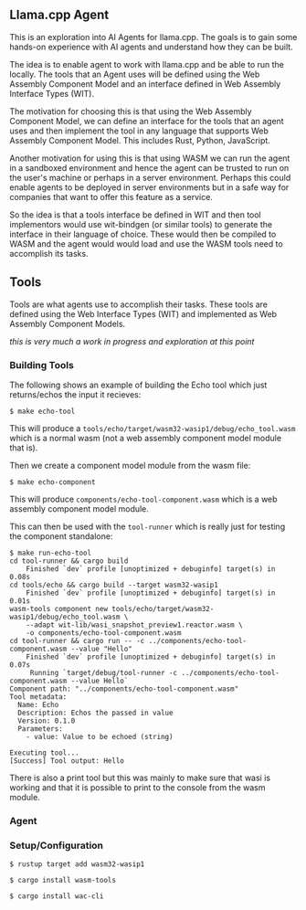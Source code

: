 ## Llama.cpp Agent
This is an exploration into AI Agents for llama.cpp. The goals is to gain some
hands-on experience with AI agents and understand how they can be built.

The idea is to enable agent to work with llama.cpp and be able to run the
locally. The tools that an Agent uses will be defined using the Web Assembly
Component Model and an interface defined in Web Assembly Interface Types (WIT).

The motivation for choosing this is that using the Web Assembly Component Model,
we can define an interface for the tools that an agent uses and then implement
the tool in any language that supports Web Assembly Component Model. This
includes Rust, Python, JavaScript.

Another motivation for using this is that using WASM we can run the agent in a
sandboxed environment and hence the agent can be trusted to run on the
user's machine or perhaps in a server environment. Perhaps this could enable
agents to be deployed in server environments but in a safe way for companies
that want to offer this feature as a service.

So the idea is that a tools interface be defined in WIT and then tool
implementors would use wit-bindgen (or similar tools) to generate the interface
in their language of choice. These would then be compiled to WASM and the agent
would would load and use the WASM tools need to accomplish its tasks.

## Tools
Tools are what agents use to accomplish their tasks. These tools are defined
using the Web Interface Types (WIT) and implemented as Web Assembly Component
Models.

_this is very much a work in progress and exploration at this point_

### Building Tools
The following shows an example of building the Echo tool which just
returns/echos the input it recieves:
```console
$ make echo-tool
```
This will produce a `tools/echo/target/wasm32-wasip1/debug/echo_tool.wasm` which
is a normal wasm (not a web assembly component model module that is).

Then we create a component model module from the wasm file:
```console
$ make echo-component
```
This will produce `components/echo-tool-component.wasm` which is a web assembly
component model module.

This can then be used with the `tool-runner` which is really just for testing
the component standalone:
```console
$ make run-echo-tool
cd tool-runner && cargo build
    Finished `dev` profile [unoptimized + debuginfo] target(s) in 0.08s
cd tools/echo && cargo build --target wasm32-wasip1
    Finished `dev` profile [unoptimized + debuginfo] target(s) in 0.01s
wasm-tools component new tools/echo/target/wasm32-wasip1/debug/echo_tool.wasm \
    --adapt wit-lib/wasi_snapshot_preview1.reactor.wasm \
    -o components/echo-tool-component.wasm
cd tool-runner && cargo run -- -c ../components/echo-tool-component.wasm --value "Hello"
    Finished `dev` profile [unoptimized + debuginfo] target(s) in 0.07s
     Running `target/debug/tool-runner -c ../components/echo-tool-component.wasm --value Hello`
Component path: "../components/echo-tool-component.wasm"
Tool metadata:
  Name: Echo
  Description: Echos the passed in value
  Version: 0.1.0
  Parameters:
    - value: Value to be echoed (string)

Executing tool...
[Success] Tool output: Hello
```
There is also a print tool but this was mainly to make sure that wasi is working
and that it is possible to print to the console from the wasm module.

### Agent

### Setup/Configuration
```console
$ rustup target add wasm32-wasip1
```

```console
$ cargo install wasm-tools
```

```console
$ cargo install wac-cli
```
